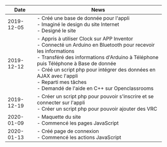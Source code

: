  | Date     | News |
 |----------|--------------|
 |2019-12-05| - Créé une base de donnée pour l'appli <br>- Imaginé le design du site Internet <br>- Designé le site |
 |2019-12-12| - Appris à utiliser Clock sur APP Inventor <br>- Connecté un Arduino en Bluetooth pour recevoir les informations <br>- Transféré des informations d'Arduino à Téléphone puis Téléphone à Base de donnée <br>- Créé un script php pour intégrer des données en AJAX avec l'appli <br>- Reparti mes tâches <br>- Demandé de l'aide en C++ sur Openclassrooms |
 |2019-12-19| - Créer un script php pour pouvoir s'inscrire et se connecter sur l'appli <br>- Créer un script php pour pouvoir ajouter des VRC |
 |2020-01-09| - Maquette du site <br>- Commencé les pages JavaScript |
 |2020-01-13| - Créé page de connexion <br>- Commencé les actions JavaScript |
